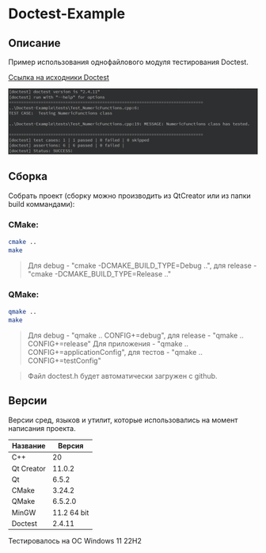 # Doctest-Example

## Описание

Пример использования однофайлового модуля тестирования Doctest.

[Ссылка на исходники Doctest](https://github.com/doctest/doctest "Doctest")

![alt text](doc/Doctest-Example.png)

## Сборка

Собрать проект (cборку можно производить из QtCreator или из папки build коммандами):

### CMake:

```bash
cmake ..
make
```
> Для debug - "cmake -DCMAKE_BUILD_TYPE=Debug ..", для release - "cmake -DCMAKE_BUILD_TYPE=Release .."

### QMake:

```bash
qmake ..
make
```
> Для debug - "qmake .. CONFIG+=debug", для release - "qmake .. CONFIG+=release"
> Для приложения - "qmake .. CONFIG+=applicationConfig", для тестов - "qmake .. CONFIG+=testConfig"

> Файл doctest.h будет автоматически загружен с github.

## Версии

Версии сред, языков и утилит, которые использовались на момент написания проекта.

| Название   | Версия               |
| -----------|----------------------|
| C++        | 20                   |
| Qt Creator | 11.0.2               |
| Qt         | 6.5.2                |
| CMake      | 3.24.2               |
| QMake      | 6.5.2.0              |
| MinGW      | 11.2 64 bit          |
| Doctest    | 2.4.11               |

Тестировалось на ОС Windows 11 22H2